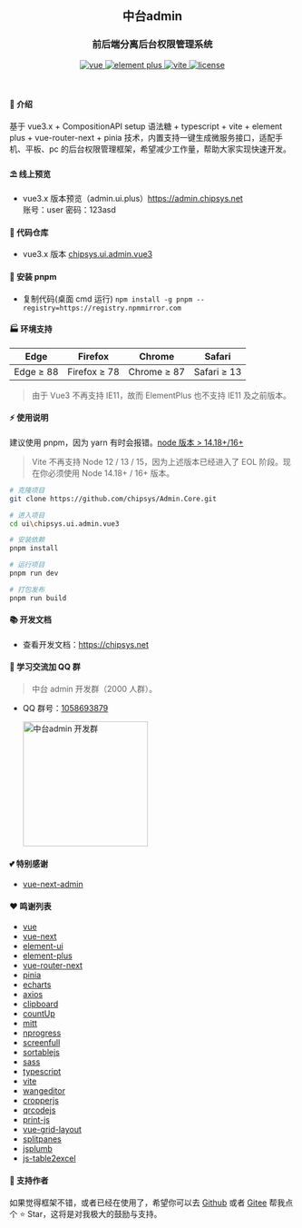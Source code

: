 <div align="center">
	<h2>中台admin</h2>
	<h3>前后端分离后台权限管理系统</h3>
	<p align="center">
	    <a href="https://v3.vuejs.org/" target="_blank">
	        <img src="https://img.shields.io/badge/vue.js-vue3.x-green" alt="vue">
	    </a>
	    <a href="https://element-plus.gitee.io/#/zh-CN/component/changelog" target="_blank">
	        <img src="https://img.shields.io/badge/element--plus-%3E1.0.0-blue" alt="element plus">
	    </a>
			<a href="https://vitejs.dev/" target="_blank">
					<img src="https://img.shields.io/badge/vite-%3E2.0.0-yellow" alt="vite">
			</a>
			<a href="https://github.com/chipsys/admin.ui.plus/blob/master/LICENSE" target="_blank">
					<img src="https://img.shields.io/badge/license-MIT-success" alt="license">
			</a>
	</p>
	<p>&nbsp;</p>
</div>

#### 🌈 介绍

基于 vue3.x + CompositionAPI setup 语法糖 + typescript + vite + element plus + vue-router-next + pinia 技术，内置支持一键生成微服务接口，适配手机、平板、pc 的后台权限管理框架，希望减少工作量，帮助大家实现快速开发。

#### ⛱️ 线上预览

- vue3.x 版本预览（admin.ui.plus）<a href="https://admin.chipsys.net/login" target="_blank">https://admin.chipsys.net</a>  
  账号：user 密码：123asd

#### 💒 代码仓库

- vue3.x 版本 <a href="https://github.com/chipsys/Admin.Core/tree/master/ui/chipsys.ui.admin.vue3" target="_blank">chipsys.ui.admin.vue3</a>

#### 🚧 安装 pnpm

- 复制代码(桌面 cmd 运行) `npm install -g pnpm --registry=https://registry.npmmirror.com`

#### 🏭 环境支持

| Edge      | Firefox      | Chrome      | Safari      |
| --------- | ------------ | ----------- | ----------- |
| Edge ≥ 88 | Firefox ≥ 78 | Chrome ≥ 87 | Safari ≥ 13 |

> 由于 Vue3 不再支持 IE11，故而 ElementPlus 也不支持 IE11 及之前版本。

#### ⚡ 使用说明

建议使用 pnpm，因为 yarn 有时会报错。<a href="http://nodejs.cn" target="_blank">node 版本 > 14.18+/16+</a>

> Vite 不再支持 Node 12 / 13 / 15，因为上述版本已经进入了 EOL 阶段。现在你必须使用 Node 14.18+ / 16+ 版本。

```bash
# 克隆项目
git clone https://github.com/chipsys/Admin.Core.git

# 进入项目
cd ui\chipsys.ui.admin.vue3

# 安装依赖
pnpm install

# 运行项目
pnpm run dev

# 打包发布
pnpm run build
```

#### 📚 开发文档

- 查看开发文档：<a href="https://www.chipsys.net" target="_blank">https://chipsys.net</a>

#### 💯 学习交流加 QQ 群

> 中台 admin 开发群（2000 人群）。

- QQ 群号：<a target="_blank" href="//qm.qq.com/cgi-bin/qm/qr?k=zjVRMcdD_oxPokw7zG1kv8Ud4kPJUZAk&jump_from=webapi&authKey=smP6idH1QaIqi6NSiBck8nZuY1BokW4fpi/IGcRi6w/Xt/HTyqfqrC5WpVRsSi22">1058693879</a>

  <a target="_blank" href="//qm.qq.com/cgi-bin/qm/qr?k=zjVRMcdD_oxPokw7zG1kv8Ud4kPJUZAk&jump_from=webapi&authKey=smP6idH1QaIqi6NSiBck8nZuY1BokW4fpi/IGcRi6w/Xt/HTyqfqrC5WpVRsSi22">
  	<img src="https://chipsys.net/images/qq-group-1058693879.png" width="220" height="220" alt="中台admin 开发群" title="中台admin 开发群"/>
  </a>

#### 💕 特别感谢

- <a href="https://github.com/lyt-Top/vue-next-admin" target="_blank">vue-next-admin</a>

#### ❤️ 鸣谢列表

- <a href="https://github.com/vuejs/vue" target="_blank">vue</a>
- <a href="https://github.com/vuejs/vue-next" target="_blank">vue-next</a>
- <a href="https://github.com/ElemeFE/element" target="_blank">element-ui</a>
- <a href="https://github.com/element-plus/element-plus" target="_blank">element-plus</a>
- <a href="https://github.com/vuejs/vue-router-next" target="_blank">vue-router-next</a>
- <a href="https://github.com/vuejs/pinia" target="_blank">pinia</a>
- <a href="https://github.com/apache/echarts" target="_blank">echarts</a>
- <a href="https://github.com/axios/axios" target="_blank">axios</a>
- <a href="https://github.com/zenorocha/clipboard.js" target="_blank">clipboard</a>
- <a href="https://github.com/inorganik/countUp.js" target="_blank">countUp</a>
- <a href="https://github.com/developit/mitt" target="_blank">mitt</a>
- <a href="https://github.com/rstacruz/nprogress" target="_blank">nprogress</a>
- <a href="https://github.com/sindresorhus/screenfull.js" target="_blank">screenfull</a>
- <a href="https://github.com/SortableJS/Sortable" target="_blank">sortablejs</a>
- <a href="https://github.com/sass/sass" target="_blank">sass</a>
- <a href="https://github.com/microsoft/TypeScript" target="_blank">typescript</a>
- <a href="https://github.com/vitejs/vite" target="_blank">vite</a>
- <a href="https://github.com/wangeditor-team/wangEditor" target="_blank">wangeditor</a>
- <a href="https://github.com/fengyuanchen/cropperjs" target="_blank">cropperjs</a>
- <a href="https://github.com/davidshimjs/qrcodejs" target="_blank">qrcodejs</a>
- <a href="https://github.com/crabbly/Print.js" target="_blank">print-js</a>
- <a href="https://github.com/jbaysolutions/vue-grid-layout" target="_blank">vue-grid-layout</a>
- <a href="https://github.com/antoniandre/splitpanes" target="_blank">splitpanes</a>
- <a href="https://github.com/jsplumb/jsplumb" target="_blank">jsplumb</a>
- <a href="https://github.com/hxj9102/table2excel" target="_blank">js-table2excel</a>

#### 💌 支持作者

如果觉得框架不错，或者已经在使用了，希望你可以去 <a target="_blank" href="https://github.com/chipsys/admin.ui.plus">Github</a> 或者
<a target="_blank" href="https://gitee.com/chipsys/admin.ui.plus">Gitee</a> 帮我点个 ⭐ Star，这将是对我极大的鼓励与支持。
